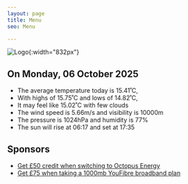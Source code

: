```yaml
---
layout: page
title: Menu
seo: Menu

---
```


![Logo](/images/logo.jpg){:width="832px"}

<!-- weather_marker starts -->
## On Monday, 06 October 2025

- The average temperature today is 15.41˚C,
- With highs of 15.75˚C and lows of 14.82˚C,
- It may feel like 15.02˚C with few clouds
- The wind speed is 5.66m/s and visibility is 10000m
- The pressure is 1024hPa and humidity is 77%
- The sun will rise at 06:17 and set at 17:35

<!-- weather_marker ends -->

## Sponsors

- [Get £50 credit when switching to Octopus Energy](https://bit.ly/3oD1nnS)
- [Get £75 when taking a 1000mb YouFibre broadband plan](https://aklam.io/91zWhU?)
